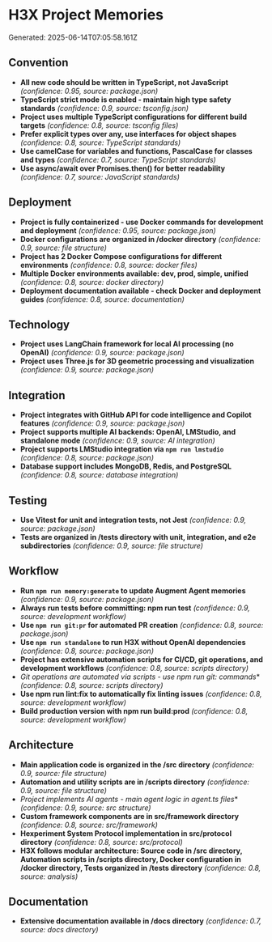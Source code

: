 # H3X Project Memories

Generated: 2025-06-14T07:05:58.161Z

## Convention

- **All new code should be written in TypeScript, not JavaScript** _(confidence: 0.95, source: package.json)_
- **TypeScript strict mode is enabled - maintain high type safety standards** _(confidence: 0.9, source: tsconfig.json)_
- **Project uses multiple TypeScript configurations for different build targets** _(confidence: 0.8, source: tsconfig files)_
- **Prefer explicit types over any, use interfaces for object shapes** _(confidence: 0.8, source: TypeScript standards)_
- **Use camelCase for variables and functions, PascalCase for classes and types** _(confidence: 0.7, source: TypeScript standards)_
- **Use async/await over Promises.then() for better readability** _(confidence: 0.7, source: JavaScript standards)_

## Deployment

- **Project is fully containerized - use Docker commands for development and deployment** _(confidence: 0.95, source: package.json)_
- **Docker configurations are organized in /docker directory** _(confidence: 0.9, source: file structure)_
- **Project has 2 Docker Compose configurations for different environments** _(confidence: 0.8, source: docker files)_
- **Multiple Docker environments available: dev, prod, simple, unified** _(confidence: 0.8, source: docker directory)_
- **Deployment documentation available - check Docker and deployment guides** _(confidence: 0.8, source: documentation)_

## Technology

- **Project uses LangChain framework for local AI processing (no OpenAI)** _(confidence: 0.9, source: package.json)_
- **Project uses Three.js for 3D geometric processing and visualization** _(confidence: 0.9, source: package.json)_

## Integration

- **Project integrates with GitHub API for code intelligence and Copilot features** _(confidence: 0.9, source: package.json)_
- **Project supports multiple AI backends: OpenAI, LMStudio, and standalone mode** _(confidence: 0.9, source: AI integration)_
- **Project supports LMStudio integration via `npm run lmstudio`** _(confidence: 0.8, source: package.json)_
- **Database support includes MongoDB, Redis, and PostgreSQL** _(confidence: 0.8, source: database integration)_

## Testing

- **Use Vitest for unit and integration tests, not Jest** _(confidence: 0.9, source: package.json)_
- **Tests are organized in /tests directory with unit, integration, and e2e subdirectories** _(confidence: 0.9, source: file structure)_

## Workflow

- **Run `npm run memory:generate` to update Augment Agent memories** _(confidence: 0.9, source: package.json)_
- **Always run tests before committing: npm run test** _(confidence: 0.9, source: development workflow)_
- **Use `npm run git:pr` for automated PR creation** _(confidence: 0.8, source: package.json)_
- **Use `npm run standalone` to run H3X without OpenAI dependencies** _(confidence: 0.8, source: package.json)_
- **Project has extensive automation scripts for CI/CD, git operations, and development workflows** _(confidence: 0.8, source: scripts directory)_
- **Git operations are automated via scripts - use npm run git:* commands** _(confidence: 0.8, source: scripts directory)_
- **Use npm run lint:fix to automatically fix linting issues** _(confidence: 0.8, source: development workflow)_
- **Build production version with npm run build:prod** _(confidence: 0.8, source: development workflow)_

## Architecture

- **Main application code is organized in the /src directory** _(confidence: 0.9, source: file structure)_
- **Automation and utility scripts are in /scripts directory** _(confidence: 0.9, source: file structure)_
- **Project implements AI agents - main agent logic in agent*.ts files** _(confidence: 0.9, source: src structure)_
- **Custom framework components are in src/framework directory** _(confidence: 0.8, source: src/framework)_
- **Hexperiment System Protocol implementation in src/protocol directory** _(confidence: 0.8, source: src/protocol)_
- **H3X follows modular architecture: Source code in /src directory, Automation scripts in /scripts directory, Docker configuration in /docker directory, Tests organized in /tests directory** _(confidence: 0.8, source: analysis)_

## Documentation

- **Extensive documentation available in /docs directory** _(confidence: 0.7, source: docs directory)_

